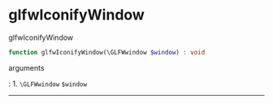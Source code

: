 # glfwIconifyWindow
glfwIconifyWindow

```php
function glfwIconifyWindow(\GLFWwindow $window) : void
```



arguments

:    1. `\GLFWwindow` `$window` 



---
     
